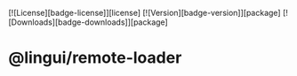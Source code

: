 [![License][badge-license]][license]
[![Version][badge-version]][package]
[![Downloads][badge-downloads]][package]

# @lingui/remote-loader
